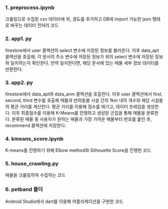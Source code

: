 <h3> 1. preprocess.ipynb </h3>
  
크롤링으로 수집된 csv 데이터에 위, 경도를 추가하고 DB에 import 가능한 json 형태로 바꾸는 데이터 전처리 코드

<h3> 2. app1. py </h3>

firestore에서 user 콜렉션의 select 변수에 저장된 정보를 불러온다.
이후 data_apt 콜렉션을 호출해, 각 문서의 주소 변수에 저장된 정보가 위의 select 변수에 저장된 정보와 일치하는지 확인한다.
만약 일치한다면, 해당 문서에 있는 매물 세부 정보 데이터를 반환한다.

<h3> 3. app2. py </h3>
  
firestore에서 data_apt와 data_anm 콜렉션을 호출한다.
이후 user 콜렉션에서 first, second, third 변수를 호출해 매물과 반려동물 시설 간의 1km 내의 개수와 해당 시설들의 평균 거리를 계산한다.
평균 거리를 이용해 점수를 매기고, 데이터 프레임을 생성한다.
이후 최종점수를 이용해 K-Means를 진행하고 생성된 군집을 통해 매물을 분류한다.
분류된 매물 중 사용자가 원하는 매물과 가장 가까운 매물부터 번호를 붙인 후, recommend 콜렉션에 저장한다.

<h3> 4. kmeans_score.ipynb </h3>

K-means를 진행하기 위해 Elbow method와 Silhouette Score을 진행한 코드

<h3> 5. house_crawling.py </h3>
매물을 크롤링하여 수집하는 코드

<h3> 6. petband 폴더 </h3>
Android Studio에서 dart를 이용해 어플리케이션을 구현한 코드

